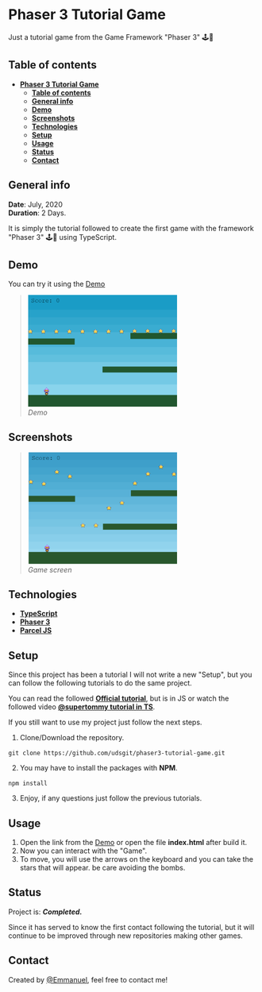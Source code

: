 # **Phaser 3 Tutorial Game**

Just a tutorial game from the Game Framework "Phaser 3" 🕹️👾

## **Table of contents**

- [**Phaser 3 Tutorial Game**](#phaser-3-tutorial-game)
  - [**Table of contents**](#table-of-contents)
  - [**General info**](#general-info)
  - [**Demo**](#demo)
  - [**Screenshots**](#screenshots)
  - [**Technologies**](#technologies)
  - [**Setup**](#setup)
  - [**Usage**](#usage)
  - [**Status**](#status)
  - [**Contact**](#contact)

## **General info**

**Date**: July, 2020  
**Duration**: 2 Days.

It is simply the tutorial followed to create the first game with the framework "Phaser 3" 🕹️👾 using TypeScript.

## **Demo**

You can try it using the [Demo](https://udsgit.github.io/phaser3-tutorial-game/)

> <img src="public/assets/readme/demo.gif" width="300"/><br><i>Demo</i>

## **Screenshots**

> <img src="public/assets/readme/game.png" width="300"/><br><i>Game screen</i>

## **Technologies**

- [**TypeScript**](https://www.typescriptlang.org/)
- [**Phaser 3**](https://phaser.io/)
- [**Parcel JS**](https://parceljs.org/)

## **Setup**

Since this project has been a tutorial I will not write a new "Setup", but you can follow the following tutorials to do the same project.

You can read the followed [**Official tutorial**](https://phaser.io/tutorials/making-your-first-phaser-3-game/part1), but is in JS
or watch the followed video [**@supertommy tutorial in TS**](https://www.youtube.com/watch?v=QXxmSbfR2aY&t).

If you still want to use my project just follow the next steps.

1. Clone/Download the repository.

```console
git clone https://github.com/udsgit/phaser3-tutorial-game.git
```

2. You may have to install the packages with **NPM**.

```console
npm install
```

3. Enjoy, if any questions just follow the previous tutorials.

## **Usage**

1. Open the link from the [Demo](https://udsgit.github.io/phaser3-tutorial-game/) or open the file **index.html** after build it.
2. Now you can interact with the "Game".
3. To move, you will use the arrows on the keyboard and you can take the stars that will appear. be care avoiding the bombs.

## **Status**

Project is: **_Completed._**

Since it has served to know the first contact following the tutorial, but it will continue to be improved through new repositories making other games.

## **Contact**

Created by [@Emmanuel](https://www.linkedin.com/in/emagleza/), feel free to contact me!
